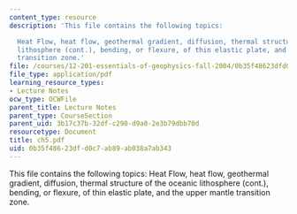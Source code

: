 ```yaml
---
content_type: resource
description: 'This file contains the following topics:

  Heat Flow, heat flow, geothermal gradient, diffusion, thermal structure of the oceanic
  lithosphere (cont.), bending, or flexure, of thin elastic plate, and the upper mantle
  transition zone.'
file: /courses/12-201-essentials-of-geophysics-fall-2004/0b35f48623dfd0c7ab89ab038a7ab343_ch5.pdf
file_type: application/pdf
learning_resource_types:
- Lecture Notes
ocw_type: OCWFile
parent_title: Lecture Notes
parent_type: CourseSection
parent_uid: 3b17c37b-32df-c290-d9a0-2e3b79dbb70d
resourcetype: Document
title: ch5.pdf
uid: 0b35f486-23df-d0c7-ab89-ab038a7ab343
---
```

This file contains the following topics:
Heat Flow, heat flow, geothermal gradient, diffusion, thermal structure of the oceanic lithosphere (cont.), bending, or flexure, of thin elastic plate, and the upper mantle transition zone.

